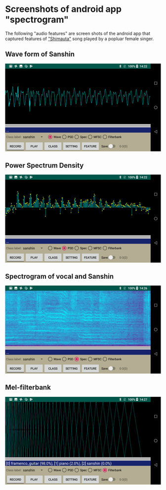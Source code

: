 # Screenshots of android app "spectrogram"

The following "audio features" are screen shots of the android app that captured features of ["Shimauta"](https://en.wikipedia.org/wiki/Shima_Uta_(The_Boom_song)) song played by a popluar female singer.

## Wave form of Sanshin

![](./doc/android_app_wave.png)

## Power Spectrum Density

![](./doc/android_app_psd.png)

## Spectrogram of vocal and Sanshin

![](./doc/android_app_spec.png)

## Mel-filterbank

![](./doc/android_app_filterbank.png)
